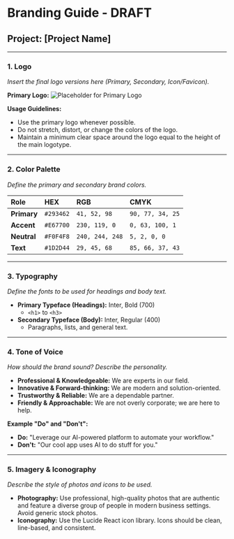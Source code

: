 
# Branding Guide - DRAFT

## Project: [Project Name]

---

### 1. Logo
*Insert the final logo versions here (Primary, Secondary, Icon/Favicon).*

**Primary Logo:**
![Placeholder for Primary Logo](https://placehold.co/300x100?text=Primary+Logo)

**Usage Guidelines:**
- Use the primary logo whenever possible.
- Do not stretch, distort, or change the colors of the logo.
- Maintain a minimum clear space around the logo equal to the height of the main logotype.

---

### 2. Color Palette
*Define the primary and secondary brand colors.*

| Role       | HEX       | RGB             | CMYK              |
| :--------- | :-------- | :-------------- | :---------------- |
| **Primary**| `#293462` | `41, 52, 98`    | `90, 77, 34, 25`  |
| **Accent** | `#E67700` | `230, 119, 0`   | `0, 63, 100, 1`   |
| **Neutral**| `#F0F4F8` | `240, 244, 248` | `5, 2, 0, 0`      |
| **Text**   | `#1D2D44` | `29, 45, 68`    | `85, 66, 37, 43`  |

---

### 3. Typography
*Define the fonts to be used for headings and body text.*

- **Primary Typeface (Headings):** Inter, Bold (700)
  - `<h1>` to `<h3>`
- **Secondary Typeface (Body):** Inter, Regular (400)
  - Paragraphs, lists, and general text.

---

### 4. Tone of Voice
*How should the brand sound? Describe the personality.*

- **Professional & Knowledgeable:** We are experts in our field.
- **Innovative & Forward-thinking:** We are modern and solution-oriented.
- **Trustworthy & Reliable:** We are a dependable partner.
- **Friendly & Approachable:** We are not overly corporate; we are here to help.

**Example "Do" and "Don't":**
- **Do:** "Leverage our AI-powered platform to automate your workflow."
- **Don't:** "Our cool app uses AI to do stuff for you."

---

### 5. Imagery & Iconography
*Describe the style of photos and icons to be used.*
- **Photography:** Use professional, high-quality photos that are authentic and feature a diverse group of people in modern business settings. Avoid generic stock photos.
- **Iconography:** Use the Lucide React icon library. Icons should be clean, line-based, and consistent.
